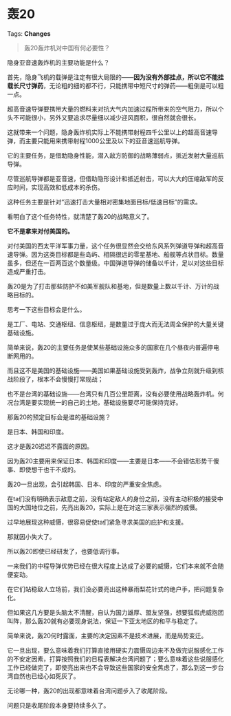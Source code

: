 # 轰20

Tags: **Changes**

> 轰20轰炸机对中国有何必要性？



隐身亚音速轰炸机的主要功能是什么？

首先，隐身飞机的载弹是注定有很大局限的——**因为没有外部挂点，所以它不能挂载长尺寸弹药**，无论粗的细的都不行，只能携带中短尺寸的弹药——粗倒是可以粗一点。

超高音速导弹要携带大量的燃料来对抗大气内加速过程所带来的空气阻力，所以个头不可能很小，另外又要追求尽量细以减少迎风面积，很自然就会很长。

这就带来一个问题，隐身轰炸机实际上不能携带射程四千公里以上的超高音速导弹，而主要只能用来携带射程1000公里及以下的亚音速巡航导弹。

它的主要任务，是借助隐身性能，潜入敌方防御的战略薄弱点，抵近发射大量巡航导弹。

尽管巡航导弹都是亚音速，但借助隐形设计和抵近射击，可以大大的压缩敌军的反应时间，实现高效和低成本的杀伤。

这种任务主要是针对“迅速打击大量相对密集地面目标/低速目标”的需求。

看明白了这个任务特性，就清楚了轰20的战略意义了。

**它不是拿来对付美国的。**

对付美国的西太平洋军事力量，这个任务很显然会交给东风系列弹道导弹和超高音速导弹。因为这类目标都是些岛屿、相隔很远的零星基地、船舰等点状目标。数量虽多，但还在一百两百这个数量级。中国弹道导弹的储备以千计，足以对这些目标造成严重打击。

轰20是为了打击那些防护不如美军舰队和基地，但是数量上数以千计、万计的战略目标的。

思考一下这些目标会是什么。

是工厂、电站、交通枢纽、信息枢纽，是数量过于庞大而无法周全保护的大量关键基础设施。

简单来说，轰20的主要任务是使某些基础设施众多的国家在几个昼夜内普遍停电断网用的。

而且这不是美国的基础设施——美国如果基础设施受到轰炸，战争立刻就升级到核战阶段了，根本不会慢慢打常规战；

也不是台湾的基础设施——台湾只有几百公里距离，没有必要使用战略轰炸机。何况台湾是要实现统一的自己的土地，基础设施要尽可能保持完好。

那轰20的预定目标会是谁的基础设施？

是日本、韩国和印度。

这才是轰20迟迟不露面的原因。

因为轰20主要用来保证日本、韩国和印度——主要是日本——不会错估形势干傻事、即使想干也干不成的。

轰20一旦出现，会引起韩国、日本、印度的严重安全焦虑。

在ta们没有明确表示敌意之前，没有站定敌人的身份之前，没有主动积极的接受中国的大国地位之前，先亮出轰20，实际上是在对这三家表示强烈的威慑。

过早地展现这种威慑，很容易促使ta们紧急寻求美国的庇护和支援。

那就因小失大了。

所以轰20即使已经研发了，也要低调行事。

一来我们的中程导弹优势已经在很大程度上达成了必要的威慑，它们本来就不会随便妄动。

在它们站稳敌人立场前，我们没必要亮出这种暴雨梨花针式的绝户手，把问题复杂化。

但如果这几方要是头脑太不清醒，自认为国力雄厚、盟友坚强，想要狐假虎威抱团叫阵，那么轰20就有必要现身说法，保证一下亚太地区的和平与稳定了。

简单来说，轰20何时露面，主要的决定因素不是技术进展，而是局势变迁。

它一旦出现，要么意味着我们打算直接用硬实力震慑周边来不及做完说服感化工作的不安定因素，打算按照我们的日程表解决台湾问题了；要么意味着这些说服感化工作已经做完了，即使亮出来也不会导致这些国家的安全焦虑了，那么到这一步台湾自然也已经心如死灰了。

无论哪一种，轰20的出现都意味着台湾问题步入了收尾阶段。

问题只是收尾阶段本身要持续多久了。



